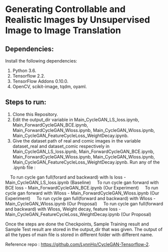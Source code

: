 # Generating Controllable and Realistic Images by Unsupervised Image to Image Translation

## Dependencies:

Install the following dependencies:

1. Python 3.6.
2. Tensorflow 2.2.
3. TensorFlow Addons 0.10.0.
4. OpenCV, scikit-image, tqdm, oyaml.

## Steps to run:

1. Clone this Repository.
2. Edit the output_dir variable in Main_CycleGAN_LS_loss.ipynb, Main_ForwardCycleGAN_BCE.ipynb, Main_ForwardCycleGAN_Wloss.ipynb, Main_CycleGAN_Wloss.ipynb, Main_CycleGAN_FeatureCycleLoss_WeightDecay.ipynb.
3. Give the dataset path of real and comic images in the variable dataset_real and dataset_comic respectively in Main_CycleGAN_LS_loss.ipynb, Main_ForwardCycleGAN_BCE.ipynb, Main_ForwardCycleGAN_Wloss.ipynb, Main_CycleGAN_Wloss.ipynb, Main_CycleGAN_FeatureCycleLoss_WeightDecay.ipynb.
Run any of the .ipynb file :

&nbsp;&nbsp;&nbsp;&nbsp;To run cycle gan full(forard and backward) with ls loss - Main_CycleGAN_LS_loss.ipynb (Baseline)
&nbsp;&nbsp;&nbsp;&nbsp;To run cycle gan forward with BCE loss - Main_ForwardCycleGAN_BCE.ipynb (Our Experiment)
&nbsp;&nbsp;&nbsp;&nbsp;To run cycle gan forward with Wloss - Main_ForwardCycleGAN_Wloss.ipynb (Our Experiment)
&nbsp;&nbsp;&nbsp;&nbsp;To run cycle gan full(forward and backward) with Wloss - Main_CycleGAN_Wloss.ipynb (Our Proposal)
&nbsp;&nbsp;&nbsp;&nbsp;To run cycle gan full(forward and backward) with Wloss, Weight decay, feature loss - Main_CycleGAN_FeatureCycleLoss_WeightDecay.ipynb (Our Proposal)

Once the steps are done the Checkpoints, Sample Training result and Sample Test result are stored in the output_dir that was given. The output of all the types of main file is stored in different folder with different name.



Reference repo : https://github.com/LynnHo/CycleGAN-Tensorflow-2.
